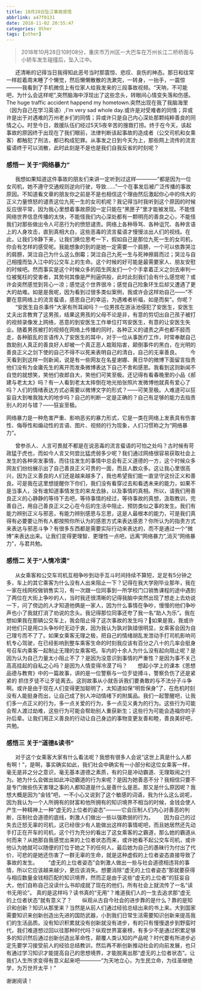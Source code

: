 ```yaml
---
title: 10月28日坠江事故感悟
abbrlink: a47f0131
date: 2018-11-02 20:55:47
categories: Other
tags: [other]
---
```

> 2018年10月28日10时08分，重庆市万州区一大巴车在万州长江二桥桥面与小轿车发生碰撞后，坠入江中。

&nbsp;&nbsp;&nbsp;&nbsp;&nbsp;&nbsp;还清晰的记得当日我得知此恶号当时那震惊、悲叹、哀伤的神态。那日和往常一样趁着周末睡了个懒觉，然后懒懒散散的洗漱完，一转身，一抬手，一震惊———我看到了手机微信上有位家人给我发来的三段事故视频。“天呐，不可能吧，为什么会这样呢”,突然脑海中浮现出了这些念头，转眼间心情变失落和伤感。The huge traffic accident happend my hometown.突然出现在我了我脑海里（因为自己在学习英语）,I'm very sad whole day.或许是对受难者的同情；异或许是出于对遇难的万州老乡们的同情；异或许只是自己内心深处那颗纯粹善良的同情之心。时至今日，救援队伍们经过5天5夜辛苦的搜救打捞。终于在今天，该起事故的原因终于出现在了我们眼前，法律判断该起事故的造成者（公交司机和女乘客）都触犯了刑法，都已构成犯罪。从事发之日到今天为上，那些网上流传的流言蜚语终于可以消散，此时此刻是不是也是我们自我反省的时刻呢？
### 感悟一  关于“网络暴力”
&nbsp;&nbsp;&nbsp;&nbsp;&nbsp;&nbsp;我想如果知道这件事故的朋友们来讲一定听到过这样————“都是因为一位女司机，她不遵守交通规则逆向行驶，导致……”一个在事发后被广泛传播的事故原因。不知道看文章的朋友你之前是不是也相信这个理由然后激起你心中的伟大的正义力量愤怒的谴责这位九死一生的女司机呢？我记得当时我听到这个原因的时候反应很平常，因为我心里想着事故原因一定只能在“黑匣子”里才能被发现。不能怪网络世界信息传播的太快，不能怪我们内心深处都有一颗明亮的善良之心，不能怪我们对那些做出令人可恶行为的愤怒谴责。网络上各种辱骂、各种诅咒、各种言语上的人身攻击，直到真相大白，这些恶毒的流言蜚语才慢慢淡出人们的视线。在此，让我们冷静下来，让我们换位思考一下，假如自己是那位九死一生的女司机，你会有怎样的感受呢。我能想象的到的是她一定需要一个肩膀，一个可以依靠哭泣的肩膀，哭泣自己为什么这么倒霉；哭泣自己九死一生与死神擦肩而过；哭泣与自己相撞而坠入江中的公交车上的生命。这个时候的好可能是最需要家人、朋友安慰的时候吧。然而事实是这个时候众多的陌生网友们一个个手拿着正义之剑去审判一位被冤枉的受害者，其势何其像是严刑逼供般，此时此刻我们会有什么感觉呢？或许会突然感觉到背心一凉；感觉这个世界很冷；感觉自己险象环生后却又遭遇了更大的劫难。如是是我呢，因为看到过很多类似案例，我或许会这样劝自己——“不要在意网络上的流言蜚语，感恩自己的幸运，为遇难者祈福，如是而矣”。你呢？
&nbsp;&nbsp;&nbsp;&nbsp;&nbsp;&nbsp;“安医生自杀事件”大家有所耳闻吗？一位男孩在游泳池侵犯了安医生，安医生丈夫出言教育了这男孩，结果这男孩的父母不论是非，有意的剪切出自己孩子被打的视频录像发上网络，恶意的到安医生工作单位打骂安医生，有意的让安医生失业。随着男孩被打的视频在网络上传播的同时，各种正义的谴责之声也都不胫而走，各种脏乱的言语传入了安医生的耳中，对于一位从事医疗工作，时常奉献自己救助别人真正的善良好人却被一个真正恶人栽赃陷害，颠倒事件的黑白，在光明的善良正义之剑下使的自己不得不以死来表明自己的清白，自己的无辜善良。
&nbsp;&nbsp;&nbsp;&nbsp;&nbsp;&nbsp;今天看到到这样一则新闻，说是有一些网友在名星谢娜、黄日华的微博下面留言指责他们没有为金庸先生的离开而发条微博表达下自己不舍和感恩。我看到这则新闻不自觉的就想笑，笑他们夜郎自大，笑他们可笑至极。还记得有看春晚里的小品《郝建与老太太》吗？有一人看到老太太摔倒在地光拍张照片发微博他就真有爱心了吗？人们的情绪表达方式必需要以微博文字的形式？——可笑至极。人难道可以狂妄自大到唯我独大的地步吗？自己的判断一定是正确的？自己有足够的能力去指责别人的对与错？——狂妄至极。

网络暴力是一种危害严重、影响恶劣的暴力形式，它是一类在网络上发表具有伤害性、侮辱性和煽动性的言语、图片、视频的行为现象，人们习惯称之为“网络暴力”。

&nbsp;&nbsp;&nbsp;&nbsp;&nbsp;&nbsp;曾参杀人、人言可畏就不都是在说恶毒的流言蜚语的可怕之处吗？古时候有苛政猛于虎也，而如今人言又何尝比猛虎弱多少呢？我们通过网络很容易获取社会上发生的各种突发事情，而往往发生的事情中总会有正义道德的一方，这个时候众多网友们纷纷展示出了自己善良正义可贵的一面，而且人数众多。这让我心里很高兴，因为正义善良的人们还是越来越多了，我也希望我们能一直坚守这份正义和善良。可是我在这里想提醒你下你们，我们没有看穿过去和看透未来的能力，如果不是当事人，没有谁知道事情发生的来龙去脉，以及事情的真相。所以，请我们用善良正义的心静静的等待下去吧，等待事情的经过，等待事故的真想，汲取教训，完善自己，用自己善良正义之心在今后的生活中阻止、预防类似之事的发生。我们有能力辨别正义与邪恶，有能力辨别感恩与忘恩，这是人最根本的能力，可是我们真得有必要要让所有人都按照你所认为的感恩方式来表达感恩？你所认为的指责方式来表达与邪恶斗争？有很多东西都是需要实际行动来表达的，而不是通过一个“微博”来表达出来。让我们变得更理智、更理性一点吧，远离“网络暴力”,消灭“网络暴力”，与君共勉。
### 感悟二 关于“人情冷漠”
&nbsp;&nbsp;&nbsp;&nbsp;&nbsp;&nbsp;从女乘客和公交车司机互相争吵到动手互斗时间持续不算短，足足有5分钟之多，车上的其它乘客为什么没有人出来阻止一下？记得在我大学刚毕业那年，我在一家在线网校做销售实习，有一次跟一位同事到一所学校门口销售课程的途中遇到了两位在大街上争吵的人，当时我还很清晰的记得我脑中突然出现了想走上去劝说一下，问了傍边的人才知道他俩是一家人，因为什么事情在争吵，慢慢的他们争吵声也小了我就打消了劝说的念头。我记得那位同事还夸了我一名“助人为乐”。我在想如果我在那辆公交车上，我会阻止得了这次事故的发生吗？如果是我，我或许对他们只是用口头争吵时无动于衷，因为我认为孰对孰错很明显，女乘客会因为自己理亏而不了了。如果女乘客无理之极，把自己的情绪胡乱发泄动手打司机影响司机专心驾驶，在已经影响到整车乘客生命的时刻我应该有百分之八十的几率会挺身号召车内乘客一起制止无理的女乘客吧。车内的十余人为什么没有起向阻止呢？是因为认为自己力量太小阻止不了？是因为没意识到事情的严重性？是因为事不关己高高挂起的自私之心吗？是因为人情变得冷漠了吗？
&nbsp;&nbsp;&nbsp;&nbsp;&nbsp;&nbsp;想起小学上的课本《思想品德与教育》中的一篇故事，讲的是一位警察与一位歹徒搏斗，警察负伤了还是紧紧的 抓住歹徒不让歹徒离去。这则故事从小就告诉我们要勇敢的与不法分子斗争啊。或许是由于现在人们变得更加聪明了，太知道如保“明哲保身”了，在危机时刻没有人能挺身而出，让自己成了别人冲动情绪下的附属品。我们一起警醒吧，让我们多一点正义的行为，多一点关爱的行为，多一点见义勇为的行为。这些行为可能会帮人渡过劫难，这些行为可能会帮助别人重获新生；这些行为可能会造福你的子孙后辈。让我们用正义善良的行动让自己身边的事物变更友善和睦，善良美好吧，共勉。
### 感悟三 关于“道德&读书”
&nbsp;&nbsp;&nbsp;&nbsp;&nbsp;&nbsp;对于这个女乘客大家有什么看法呢？我想有很多人会说“这世上真是什么人都有啊！”，是啊，事实确实如此，我们社会中确实有一小部分和这位女乘客一样，毫无是非之分之意识，毫无基本道德之素质，有的只是冲动霸道、无理取闹之行为。她为什么会做出如此冲动霸道的行为来呢？是因为她善恶不分？我相信只要不是专门做些伤天害理之事的人都知道是什么是善什么是恶。那又是什么原因呢？我想大概是因为“金钱”吧，一不小心又说到了这个敏感的词语，我为什么这么说呢，因为我认为一个人所拥有的财富和他所拥有的知识境界不相当的时候，金钱会使人产生一种精神上一种“虚无的上位者的姿态”———它会压制人们内心对善恶的判断，压制社会道德的底线，刺激人们做出一些以强欺弱的行为。
&nbsp;&nbsp;&nbsp;&nbsp;&nbsp;&nbsp;因为自己的过失去迁怒无辜的司机，这已经很少有人能做出这样的事情呢吧，而且她居然还先动手打正在开车的司机，这个行为充分的看出了这女乘客的之霸道，那么她的霸道从何而来？从她那自我感觉出来的上位者状态而来，或许她看不起公交车司机，或许他认为她就可以随便的打位于她之下的任何人，最后她为自己的愚昧行为付出了代价，可悲的是她还伤害了一群无辜的生命，就是这种虚假的上位者姿态直接导致了事故的发生。
&nbsp;&nbsp;&nbsp;&nbsp;&nbsp;&nbsp;“虚无的上位者姿态”会刺激人做出一些与社会道德相违背的事情，所以它应该越来越少，更应该消失。想要消除“虚无的上位者姿态”那就要获得与相应数量金钱相匹配的知识境界，然而正是由于这些“虚无的上位者”的狂妄自大，他们自称自己没读什么书却成就了现在的他们，所有社会上就流传了一名“读书无用论”。 真的是这样吗？读书真的“无用”？难道我们人的一生去追求那“虚无的上位者状态”就有意义了？
&nbsp;&nbsp;&nbsp;&nbsp;&nbsp;&nbsp;纵观从古自今社会的进步靠的是什么？靠的是知识和创新？知识从那里来？当然是从前人们通过经验总结出来的书上来。大到国家需要知识来创新创造出先进的国防武器，小到我们日常生活需要知识创新来提高我们的生活品质。没有知识积累就没有创新就没有进步，有的只有慢慢退步到野蛮时代，我们难道想过回以往那种时代吗？纵观世界富豪榜，有多少不是通过积累足够多的知识然后通过创新创造出革命性，颠覆人类认知的产品呢？时代要有所进步必定先要学习接受前人的经验总结教训，然后再不断创新推动社会的向前发展，也只有通过学习知识才能提高自己的思想境界，才能脱离出那“虚无的上位者状态”。让我们人生所求变得有意义起来吧————“为天地立心，为生民立命，为往圣继绝学，为万世开太平！”

谢谢阅读！